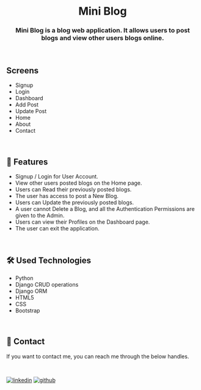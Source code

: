 
<h1 style="text-align:center;" >Mini Blog</h1>

<h3 style="text-align:center;"> Mini Blog is a blog web application. It allows users to post blogs and view other users blogs online.</h3>

<br>

## Screens

- Signup
- Login
- Dashboard
- Add Post
- Update Post
- Home
- About
- Contact

<br>

## 🚀 Features

- Signup / Login for User Account.
- View other users posted blogs on the Home page.
- Users can Read their previously posted blogs.
- The user has access to post a New Blog.
- Users can Update the previously posted blogs.
- A user cannot Delete a Blog, and all the Authentication Permissions are given to the Admin.
- Users can view their Profiles on the Dashboard page.
- The user can exit the application. 

<br>

## 🛠  Used Technologies

- Python
- Django CRUD operations
- Django ORM
- HTML5
- CSS
- Bootstrap

<br>

## 🔗 Contact
If you want to contact me, you can reach me through the below handles.

<br>

[![linkedin](https://img.shields.io/badge/thippani_saikumar-0A66C2?style=for-the-badge&logo=linkedin&logoColor=white)](https://www.linkedin.com/in/thippani-saikumar/)      [![github](https://img.shields.io/badge/thippani_saikumar-20232A?style=for-the-badge&logo=Github&logoColor=white)](https://github.com/thippani-saikumar/)

